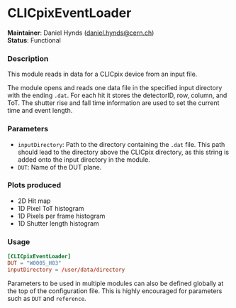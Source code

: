 # CLICpixEventLoader
**Maintainer**: Daniel Hynds (<daniel.hynds@cern.ch>)   
**Status**: Functional   

### Description
This module reads in data for a CLICpix device from an input file.

The module opens and reads one data file in the specified input directory with the ending `.dat`. For each hit it stores the detectorID, row, column, and ToT. The shutter rise and fall time information are used to set the current time and event length.

### Parameters
* `inputDirectory`: Path to the directory containing the `.dat` file. This path should lead to the directory above the CLICpix directory, as this string is added onto the input directory in the module.
* `DUT`: Name of the DUT plane.

### Plots produced
* 2D Hit map
* 1D Pixel ToT histogram
* 1D Pixels per frame histogram
* 1D Shutter length histogram

### Usage
```toml
[CLICpixEventLoader]
DUT = "W0005_H03"
inputDirectory = /user/data/directory
```
Parameters to be used in multiple modules can also be defined globally at the top of the configuration file. This is highly encouraged for parameters such as `DUT` and `reference`.
